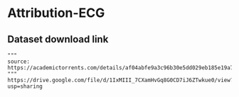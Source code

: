 # Attribution-ECG


## Dataset download link
```
"""
source: https://academictorrents.com/details/af04abfe9a3c96b30e5dd029eb185e19a7055272
"""
https://drive.google.com/file/d/1IxMIII_7CXamHvGq8G0CD7iJ6ZTwkue0/view?usp=sharing
```